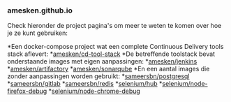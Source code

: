 ### amesken.github.io

Check hieronder de project pagina's om meer te weten te komen over hoe je ze kunt gebruiken:

*Een docker-compose project wat een complete Continuous Delivery tools stack aflevert:
	*[amesken/cd-tool-stack](http://amesken.github.io/cd-tool-stack)
*De betreffende toolstack bevat onderstaande images met eigen aanpassingen:
	*[amesken/jenkins](http://amesken.github.io/jenkins)
	*[amesken/artifactory](http://amesken.github.io/artifactory)
	*[amesken/sonarqube](http://amesken.github.io/sonarqube)
*En een aantal images die zonder aanpassingen worden gebruikt:
	*[sameersbn/postgresql](https://hub.docker.com/r/sameersbn/postgresql/)
	*[sameersbn/gitlab](https://hub.docker.com/r/sameersbn/gitlab/)
	*[sameersbn/redis](https://hub.docker.com/r/sameersbn/redis/)
	*[selenium/hub](https://hub.docker.com/r/selenium/hub/)
	*[selenium/node-firefox-debug](https://hub.docker.com/r/selenium/node-firefox-debug/)
	*[selenium/node-chrome-debug](https://hub.docker.com/r/selenium/node-chrome-debug/)

